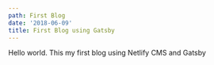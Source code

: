 ```yaml
---
path: First Blog
date: '2018-06-09'
title: First Blog using Gatsby
---
```

Hello world. This my first blog using Netlify CMS and Gatsby
